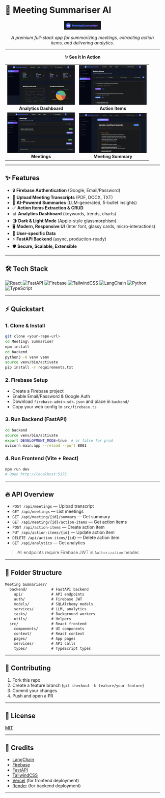 # 🚀 Meeting Summariser AI

<p align="center">
  <img src="assets/logo.png" alt="Meeting Summariser Logo" width="120">
</p>

<p align="center"><em>A premium full-stack app for summarizing meetings, extracting action items, and delivering analytics.</em></p>

---

<p align="center"><b>✨ See It In Action</b></p>

<table align="center">
  <tr>
    <td align="center">
      <img src="assets/Analytics%20Dashboard.png" alt="Analytics Dashboard" width="220"/><br/>
      <b>Analytics Dashboard</b>
    </td>
    <td align="center">
      <img src="assets/Action%20Items.png" alt="Action Items" width="220"/><br/>
      <b>Action Items</b>
    </td>
  </tr>
  <tr>
    <td align="center">
      <img src="assets/meetings.png" alt="Meetings" width="220"/><br/>
      <b>Meetings</b>
    </td>
    <td align="center">
      <img src="assets/summariser.png" alt="Meeting Summary" width="220"/><br/>
      <b>Meeting Summary</b>
    </td>
  </tr>
</table>

---

## ✨ Features

- 🔒 **Firebase Authentication** (Google, Email/Password)
- 📄 **Upload Meeting Transcripts** (PDF, DOCX, TXT)
- 🤖 **AI-Powered Summaries** (LLM-generated, 5-bullet insights)
- ✅ **Action Items Extraction & CRUD**
- 📊 **Analytics Dashboard** (keywords, trends, charts)
- 🌗 **Dark & Light Mode** (Apple-style glassmorphism)
- 🖥️ **Modern, Responsive UI** (Inter font, glassy cards, micro-interactions)
- 👤 **User-specific Data**
- ⚡ **FastAPI Backend** (async, production-ready)
- 🛡️ **Secure, Scalable, Extensible**

---

## 🛠️ Tech Stack

![React](https://img.shields.io/badge/React-20232A?style=for-the-badge&logo=react&logoColor=61DAFB)
![FastAPI](https://img.shields.io/badge/FastAPI-005571?style=for-the-badge&logo=fastapi)
![Firebase](https://img.shields.io/badge/Firebase-FFCA28?style=for-the-badge&logo=firebase&logoColor=white)
![TailwindCSS](https://img.shields.io/badge/TailwindCSS-38B2AC?style=for-the-badge&logo=tailwind-css&logoColor=white)
![LangChain](https://img.shields.io/badge/LangChain-4B5563?style=for-the-badge)
![Python](https://img.shields.io/badge/Python-3776AB?style=for-the-badge&logo=python&logoColor=white)
![TypeScript](https://img.shields.io/badge/TypeScript-007ACC?style=for-the-badge&logo=typescript&logoColor=white)

---

## ⚡ Quickstart

### 1. Clone & Install

```bash
git clone <your-repo-url>
cd Meeting\ Summariser
npm install
cd backend
python3 -m venv venv
source venv/bin/activate
pip install -r requirements.txt
```

### 2. Firebase Setup

- Create a Firebase project
- Enable Email/Password & Google Auth
- Download `firebase-admin-sdk.json` and place in `backend/`
- Copy your web config to `src/firebase.ts`

### 3. Run Backend (FastAPI)

```bash
cd backend
source venv/bin/activate
export DEVELOPMENT_MODE=true  # or false for prod
uvicorn main:app --reload --port 8001
```

### 4. Run Frontend (Vite + React)

```bash
npm run dev
# Open http://localhost:5173
```

---

## 🔥 API Overview

- `POST /api/meetings` — Upload transcript
- `GET /api/meetings` — List meetings
- `GET /api/meeting/{id}/summary` — Get summary
- `GET /api/meeting/{id}/action-items` — Get action items
- `POST /api/action-items` — Create action item
- `PUT /api/action-items/{id}` — Update action item
- `DELETE /api/action-items/{id}` — Delete action item
- `GET /api/analytics` — Get analytics

> All endpoints require Firebase JWT in `Authorization` header.

---

## 📁 Folder Structure

```
Meeting Summariser/
  backend/           # FastAPI backend
    api/             # API endpoints
    auth/            # Firebase JWT
    models/          # SQLAlchemy models
    services/        # LLM, analytics
    tasks/           # Background workers
    utils/           # Helpers
  src/               # React frontend
    components/      # UI components
    context/         # React context
    pages/           # App pages
    services/        # API calls
    types/           # TypeScript types
```

---

## 🤝 Contributing

1. Fork this repo
2. Create a feature branch (`git checkout -b feature/your-feature`)
3. Commit your changes
4. Push and open a PR

---

## 📜 License

[MIT](./LICENSE)

---

## 🙏 Credits

- [LangChain](https://github.com/langchain-ai/langchain)
- [Firebase](https://firebase.google.com/)
- [FastAPI](https://fastapi.tiangolo.com/)
- [TailwindCSS](https://tailwindcss.com/)
- [Vercel](https://vercel.com/) (for frontend deployment)
- [Render](https://render.com/) (for backend deployment)
---
